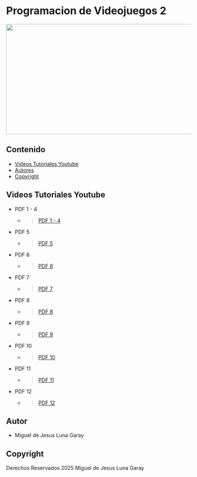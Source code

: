 # Programacion de Videojuegos 2
<p align="center">
    <img src="https://wallpapers.com/images/featured/juegos-indie-pusr8rco8kl3irzi.jpg" alt="Logo" width=1200 height=300>

 


## Contenido

- [Videos Tutoriales Youtube](#Videos_Tutoriales_Youtube)
- [Autores](#autores)
- [Copyright](#copyright)




## Videos Tutoriales Youtube

* PDF 1 - 4
  * >  <a href="https://drive.google.com/file/d/10vqaJTOIROELNhp5cR0zCGItzDVuWwtg/view?usp=drive_link">PDF 1 - 4</a>
* PDF 5
  * >  <a href="https://drive.google.com/file/d/1aB9EP8JusRz28SYVklvVyBkQPq6vGpKH/view?usp=drive_link">PDF 5</a>
* PDF 6
  * >  <a href="https://drive.google.com/file/d/1dhQrvgj9COKTlFEaraQ41dR0WaKQ3t2a/view?usp=drive_link">PDF 6</a>
* PDF 7
  * > <a href="https://drive.google.com/file/d/1sBV3Vd6_BUYRdoQkvq-F3EHjIbgbJWD8/view?usp=drive_link">PDF 7</a>
* PDF 8
  * > <a href="https://drive.google.com/file/d/164b77Z6-L3tOPzoQ_eqrydALOrpKxk2I/view?usp=drive_link">PDF 8</a>
* PDF 9
  * > <a href="https://drive.google.com/file/d/1NainfJA6NScLwtpN90hW6-yttW71savI/view?usp=drive_link">PDF 9</a>
* PDF 10
  * > <a href="https://drive.google.com/file/d/1L89-Da0rWoe4x3mi-2PE3LFVa0q5CYDh/view?usp=drive_link">PDF 10</a>
* PDF 11
  * > <a href="https://drive.google.com/file/d/1t1efi7dLJXUPdU6PEDHy3Ud2_4_qtmLH/view?usp=drive_link">PDF 11</a>
* PDF 12
  * > <a href="https://drive.google.com/file/d/1irgga7k7mEAyZxRMntaiaWlZVuhtKWSF/view?usp=drive_link">PDF 12</a>


## Autor
* Miguel de Jesus Luna Garay

## Copyright
Derechos Reservados 2025
Miguel de Jesus Luna Garay
